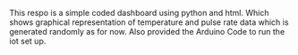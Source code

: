 This respo is a simple coded dashboard using python and html.
Which shows graphical representation of temperature and pulse rate data which is generated randomly as for now.
Also provided the Arduino Code to run the iot set up.
